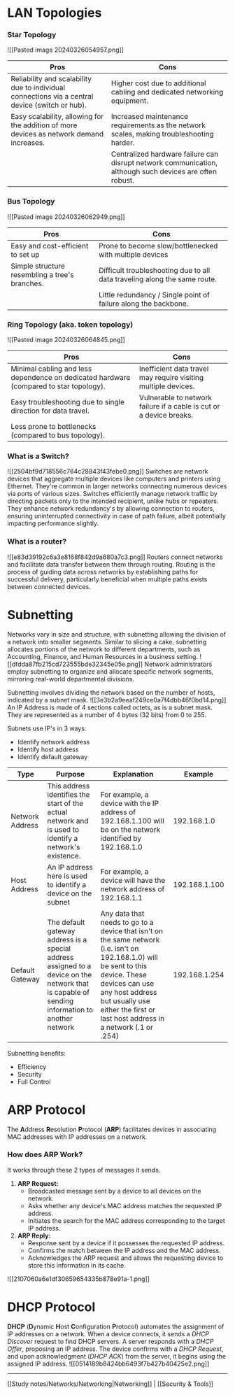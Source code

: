 # LAN Topologies
### Star Topology
![[Pasted image 20240326054957.png]]

| **Pros**                                                                                        | **Cons**                                                                                                |
| ----------------------------------------------------------------------------------------------- | ------------------------------------------------------------------------------------------------------- |
| Reliability and scalability due to individual connections via a central device (switch or hub). | Higher cost due to additional cabling and dedicated networking equipment.                               |
| Easy scalability, allowing for the addition of more devices as network demand increases.        | Increased maintenance requirements as the network scales, making troubleshooting harder.                |
|                                                                                                 | Centralized hardware failure can disrupt network communication, although such devices are often robust. |

### Bus Topology
![[Pasted image 20240326062949.png]]

| **Pros**                                       | **Cons**                                                                  |
| ---------------------------------------------- | ------------------------------------------------------------------------- |
| Easy and cost-efficient to set up              | Prone to become slow/bottlenecked with multiple devices                   |
| Simple structure resembling a tree's branches. | Difficult troubleshooting due to all data traveling along the same route. |
|                                                | Little redundancy / Single point of failure along the backbone.           |
### Ring Topology (aka. token topology)
![[Pasted image 20240326064845.png]]

| **Pros**                                                                               | **Cons**                                                            |
| -------------------------------------------------------------------------------------- | ------------------------------------------------------------------- |
| Minimal cabling and less dependence on dedicated hardware (compared to star topology). | Inefficient data travel may require visiting multiple devices.      |
| Easy troubleshooting due to single direction for data travel.                          | Vulnerable to network failure if a cable is cut or a device breaks. |
| Less prone to bottlenecks (compared to bus topology).                                  |                                                                     |

### What is a Switch?
![[2504bf9d718556c764c28843f43febe0.png]]
Switches are network devices that aggregate multiple devices like computers and printers using Ethernet. They're common in larger networks connecting numerous devices via ports of various sizes. Switches efficiently manage network traffic by directing packets only to the intended recipient, unlike hubs or repeaters.
They enhance network redundancy's by allowing connection to routers, ensuring uninterrupted connectivity in case of path failure, albeit potentially impacting performance slightly.

### What is a router?
![[e83d39192c6a3e8168f842d9a680a7c3.png]]
Routers connect networks and facilitate data transfer between them through routing. Routing is the process of guiding data across networks by establishing paths for successful delivery, particularly beneficial when multiple paths exists between connected devices.

# Subnetting
Networks vary in size and structure, with subnetting allowing the division of a network into smaller segments.
Similar to slicing a cake, subnetting allocates portions of the network to different departments, such as Accounting, Finance, and Human Resources in a business setting.
![[dfdda87fb215cd723555bde32345e05e.png]]
Network administrators employ subnetting to organize and allocate specific network segments, mirroring real-world departmental divisions. 

Subnetting involves dividing the network based on the number of hosts, indicated by a subnet mask.
![[3e3b2a9eeaf249ce0a7f4dbb46f0bd14.png]]
An IP Address is made of 4 sections called octets, as is a subnet mask.
They are represented as a number of 4 bytes (32 bits) from 0 to 255.

Subnets use IP's in 3 ways:
- Identify network address
- Identify host address
- Identify default gateway

| **Type**        | **Purpose**                                                                                                                                    | **Explanation**                                                                                                                                                                                                                                      | **Example**   |
| --------------- | ---------------------------------------------------------------------------------------------------------------------------------------------- | ---------------------------------------------------------------------------------------------------------------------------------------------------------------------------------------------------------------------------------------------------- | ------------- |
| Network Address | This address identifies the start of the actual network and is used to identify a network's existence.                                         | For example, a device with the IP address of 192.168.1.100 will be on the network identified by 192.168.1.0                                                                                                                                          | 192.168.1.0   |
| Host Address    | An IP address here is used to identify a device on the subnet                                                                                  | For example, a device will have the network address of 192.168.1.1                                                                                                                                                                                   | 192.168.1.100 |
| Default Gateway | The default gateway address is a special address assigned to a device on the network that is capable of sending information to another network | Any data that needs to go to a device that isn't on the same network (i.e. isn't on 192.168.1.0) will be sent to this device. These devices can use any host address but usually use either the first or last host address in a network (.1 or .254) | 192.168.1.254 |

Subnetting benefits:
- Efficiency
- Security
- Full Control
# ARP Protocol
The **A**ddress **R**esolution **P**rotocol (**ARP**) facilitates devices in associating MAC addresses with IP addresses on a network. 

### How does ARP Work?
It works through these 2 types of messages it sends.
1. **ARP Request:**
    - Broadcasted message sent by a device to all devices on the network.
    - Asks whether any device's MAC address matches the requested IP address.
    - Initiates the search for the MAC address corresponding to the target IP address.
2. **ARP Reply:**
    - Response sent by a device if it possesses the requested IP address.
    - Confirms the match between the IP address and the MAC address.
    - Acknowledges the ARP request and allows the requesting device to store this information in its cache.


![[2107060a6e1df30659654335b878e91a-1.png]]

# DHCP Protocol
**DHCP** (**D**ynamic **H**ost **C**onfiguration **P**rotocol) automates the assignment of IP addresses on a network. 
When a device connects, it sends a *DHCP Discover* request to find DHCP servers. A server responds with a *DHCP Offer*, proposing an IP address. 
The device confirms with a *DHCP Request*, and upon acknowledgment (*DHCP ACK*) from the server, it begins using the assigned IP address.
![[0514189b8424bb6493f7b427b40425e2.png]]

---
[[Study notes/Networks/Networking|Networking]] | [[Security & Tools]]